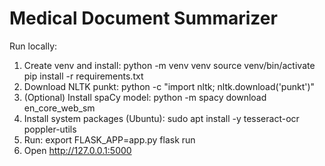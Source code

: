 # Medical Document Summarizer

Run locally:

1. Create venv and install:
   python -m venv venv
   source venv/bin/activate
   pip install -r requirements.txt
2. Download NLTK punkt:
   python -c "import nltk; nltk.download('punkt')"
3. (Optional) Install spaCy model:
   python -m spacy download en_core_web_sm
4. Install system packages (Ubuntu):
   sudo apt install -y tesseract-ocr poppler-utils
5. Run:
   export FLASK_APP=app.py
   flask run
6. Open http://127.0.0.1:5000

